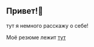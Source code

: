 ##  Привет!👋   

тут я немного расскажу о себе!


Моё резюме лежит [тут](https://github.com/Posokhova-Ksenia/MY_CV)
<!--
**Posokhova-Ksenia/Posokhova-Ksenia** is a ✨ _special_ ✨ repository because its `README.md` (this file) appears on your GitHub profile.

Here are some ideas to get you started:

- 🔭 I’m currently working on ...
- 🌱 I’m currently learning ...
- 👯 I’m looking to collaborate on ...
- 🤔 I’m looking for help with ...
- 💬 Ask me about ...
- 📫 How to reach me: ...
- 😄 Pronouns: ...
- ⚡ Fun fact: ...
-->

